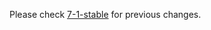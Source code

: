 
Please check [7-1-stable](https://github.com/rails/rails/blob/7-1-stable/activejob/CHANGELOG.md) for previous changes.
